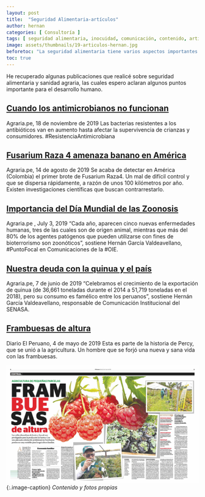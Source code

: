 ```yaml
---
layout: post
title:  "Seguridad Alimentaria-artículos"
author: hernan
categories: [ Consultoría ]
tags: [ seguridad alimentaria, inocuidad, comunicación, contenido, artículo]
image: assets/thumbnails/19-articulos-hernan.jpg
beforetoc: "La seguridad alimentaria tiene varios aspectos importantes para todos."
toc: true
---
```

 He recuperado algunas publicaciones que realicé sobre seguridad alimentaria y sanidad agraria, las cuales espero aclaran algunos puntos importante para el desarrollo humano.

## [Cuando los antimicrobianos no funcionan](https://agraria.pe/noticias/cuando-los-antimicrobianos-no-funcionan-20232)
Agraria.pe, 18 de noviembre de 2019
Las bacterias resistentes a los antibióticos van en aumento hasta afectar la supervivencia de crianzas y consumidores. #ResistenciaAntimicrobiana

## [Fusarium Raza 4 amenaza banano en América](https://agraria.pe/noticias/fusarium-raza-4-amenaza-banano-en-america-19608)
Agraria.pe,  14 de agosto de 2019
Se acaba de detectar en América (Colombia) el primer brote de Fusarium Raza4. Un mal de difícil control y que se dispersa rápidamente, a razón de unos 100 kilómetros por año. Existen investigaciones científicas que buscan contrarrestarlo.

## [Importancia del Día Mundial de las Zoonosis](https://agraria.pe/noticias/la-importancia-del-dia-mundial-de-la-zoonosis-19338)
Agraria.pe , July 3, 2019
“Cada año, aparecen cinco nuevas enfermedades humanas, tres de las cuales son de origen animal, mientras que más del 80% de los agentes patógenos que pueden utilizarse con fines de bioterrorismo son zoonóticos”, sostiene Hernán García Valdeavellano, #PuntoFocal en Comunicaciones de la #OIE.

## [Nuestra deuda con la quinua y el país](https://agraria.pe/noticias/nuestra-deuda-con-la-quinua-y-el-pais-19149)
Agraria.pe,  7 de junio de 2019
“Celebramos el crecimiento de la exportación de quinua (de 36,661 toneladas durante el 2014 a 51,719 toneladas en el 2018), pero su consumo es famélico entre los peruanos”, sostiene Hernán García Valdeavellano, responsable de Comunicación Institucional del SENASA.

## [Frambuesas de altura](https://raw.githubusercontent.com/kanancho/web/main/assets/thumbnails/2019-frambuesas-peru-hernan.jpg)
Diario El Peruano, 4 de mayo de 2019
Esta es parte de la historia de Percy, que se unió a la agricultura. Un hombre que se forjó una nueva y sana vida con las frambuesas.

 ![Frambuesa Perú](https://raw.githubusercontent.com/kanancho/blog/main/assets/thumbnails/19-frambuesas-peru-hernan.jpg)
{:.image-caption}
*Contenido y fotos propias*
